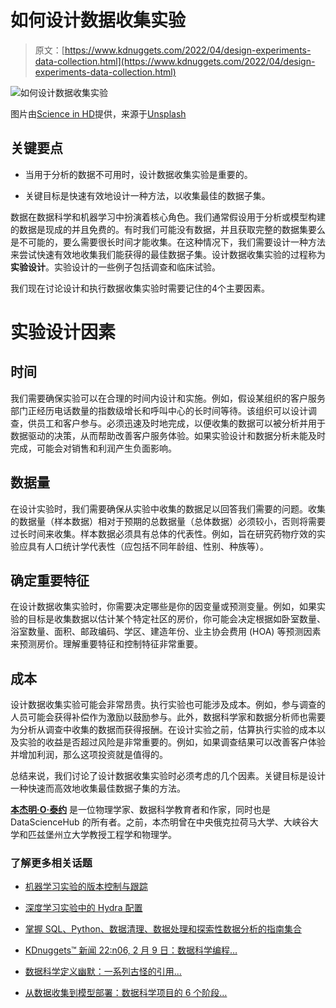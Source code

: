 # 如何设计数据收集实验

> 原文：[https://www.kdnuggets.com/2022/04/design-experiments-data-collection.html](https://www.kdnuggets.com/2022/04/design-experiments-data-collection.html)

![如何设计数据收集实验](../Images/7d7ec60a7d3d1dd285ebdacbd1da90c8.png)

图片由[Science in HD](https://unsplash.com/@scienceinhd?utm_source=medium&utm_medium=referral)提供，来源于[Unsplash](https://unsplash.com/?utm_source=medium&utm_medium=referral)

## **关键要点**

+   当用于分析的数据不可用时，设计数据收集实验是重要的。

+   关键目标是快速有效地设计一种方法，以收集最佳的数据子集。

数据在数据科学和机器学习中扮演着核心角色。我们通常假设用于分析或模型构建的数据是现成的并且免费的。有时我们可能没有数据，并且获取完整的数据集要么是不可能的，要么需要很长时间才能收集。在这种情况下，我们需要设计一种方法来尝试快速有效地收集我们能获得的最佳数据子集。设计数据收集实验的过程称为**实验设计**。实验设计的一些例子包括调查和临床试验。

我们现在讨论设计和执行数据收集实验时需要记住的4个主要因素。

# **实验设计因素**

## 时间

我们需要确保实验可以在合理的时间内设计和实施。例如，假设某组织的客户服务部门正经历电话数量的指数级增长和呼叫中心的长时间等待。该组织可以设计调查，供员工和客户参与。必须迅速及时地完成，以便收集的数据可以被分析并用于数据驱动的决策，从而帮助改善客户服务体验。如果实验设计和数据分析未能及时完成，可能会对销售和利润产生负面影响。

## **数据量**

在设计实验时，我们需要确保从实验中收集的数据足以回答我们需要的问题。收集的数据量（样本数据）相对于预期的总数据量（总体数据）必须较小，否则将需要过长时间来收集。样本数据必须具有总体的代表性。例如，旨在研究药物疗效的实验应具有人口统计学代表性（应包括不同年龄组、性别、种族等）。

## 确定重要特征

在设计数据收集实验时，你需要决定哪些是你的因变量或预测变量。例如，如果实验的目标是收集数据以估计某个特定社区的房价，你可能会决定根据如卧室数量、浴室数量、面积、邮政编码、学区、建造年份、业主协会费用 (HOA) 等预测因素来预测房价。理解重要特征和控制特征非常重要。

## 成本

设计数据收集实验可能会非常昂贵。执行实验也可能涉及成本。例如，参与调查的人员可能会获得补偿作为激励以鼓励参与。此外，数据科学家和数据分析师也需要为分析从调查中收集的数据而获得报酬。在设计实验之前，估算执行实验的成本以及实验的收益是否超过风险是非常重要的。例如，如果调查结果可以改善客户体验并增加利润，那么这项投资就是值得的。

总结来说，我们讨论了设计数据收集实验时必须考虑的几个因素。关键目标是设计一种快速而高效地收集最佳数据子集的方法。

**[本杰明·O·泰约](https://www.linkedin.com/in/benjamin-o-tayo-ph-d-a2717511/)** 是一位物理学家、数据科学教育者和作家，同时也是 DataScienceHub 的所有者。之前，本杰明曾在中央俄克拉荷马大学、大峡谷大学和匹兹堡州立大学教授工程学和物理学。

### 了解更多相关话题

+   [机器学习实验的版本控制与跟踪](https://www.kdnuggets.com/2021/12/versioning-machine-learning-experiments-tracking.html)

+   [深度学习实验中的 Hydra 配置](https://www.kdnuggets.com/2023/03/hydra-configs-deep-learning-experiments.html)

+   [掌握 SQL、Python、数据清理、数据处理和探索性数据分析的指南集合](https://www.kdnuggets.com/collection-of-guides-on-mastering-sql-python-data-cleaning-data-wrangling-and-exploratory-data-analysis)

+   [KDnuggets™ 新闻 22:n06, 2 月 9 日：数据科学编程…](https://www.kdnuggets.com/2022/n06.html)

+   [数据科学定义幽默：一系列古怪的引用…](https://www.kdnuggets.com/2022/02/data-science-definition-humor.html)

+   [从数据收集到模型部署：数据科学项目的 6 个阶段…](https://www.kdnuggets.com/2023/01/data-collection-model-deployment-6-stages-data-science-project.html)
